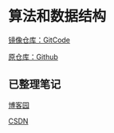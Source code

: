 # 算法和数据结构

[镜像仓库：GitCode](https://gitcode.net/hotonyhui/algorithm)

[原仓库：Github](https://github.com/GreyZeng/algorithm)

## 已整理笔记

[博客园](https://www.cnblogs.com/greyzeng/tag/%E7%AE%97%E6%B3%95/)

[CSDN](https://blog.csdn.net/hotonyhui/category_1250716.html)
